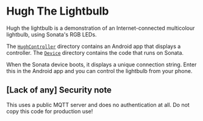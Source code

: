 Hugh The Lightbulb
==================

Hugh the lightbulb is a demonstration of an Internet-connected multicolour lightbulb, using Sonata's RGB LEDs.

The [`HughController`](HughController/) directory contains an Android app that displays a controller.
The [`Device`](Device/) directory contains the code that runs on Sonata.

When the Sonata device boots, it displays a unique connection string.
Enter this in the Android app and you can control the lightbulb from your phone.

[Lack of any] Security note
---------------------------

This uses a public MQTT server and does no authentication at all.
Do not copy this code for production use!
